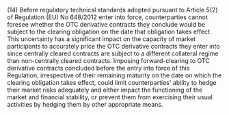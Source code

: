 (14) Before regulatory technical standards adopted pursuant to Article 5(2) of Regulation (EU) No 648/2012 enter into force, counterparties cannot foresee whether the OTC derivative contracts they conclude would be subject to the clearing obligation on the date that obligation takes effect. This uncertainty has a significant impact on the capacity of market participants to accurately price the OTC derivative contracts they enter into since centrally cleared contracts are subject to a different collateral regime than non-centrally cleared contracts. Imposing forward-clearing to OTC derivative contracts concluded before the entry into force of this Regulation, irrespective of their remaining maturity on the date on which the clearing obligation takes effect, could limit counterparties' ability to hedge their market risks adequately and either impact the functioning of the market and financial stability, or prevent them from exercising their usual activities by hedging them by other appropriate means.